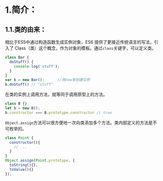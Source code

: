 # 1.简介：

## 1.1.类的由来：
相比于ES5中通过构造函数生成实例对象，ES6 提供了更接近传统语言的写法，引入了 Class（类）这个概念，作为对象的模板。通过`class`关键字，可以定义类。

```javascript
class Bar {
  doStuff() {
    console.log('stuff');
  }
}
var b = new Bar();		//用new来创建实例
b.doStuff() // "stuff"
```

在类的实例上调用方法，就等同于调用原型上的方法。
```javascript
class B {}
let b = new B();
b.constructor === B.prototype.constructor // true
```

`Object.assign`方法可以很方便地一次向类添加多个方法。类内部定义的方法是不可枚举的。
```javascript
class Point {
  constructor(){
    // ...
  }
}
Object.assign(Point.prototype, {
  toString(){},
  toValue(){}
});
```
<!--stackedit_data:
eyJoaXN0b3J5IjpbNjkxMDM1NjczXX0=
-->